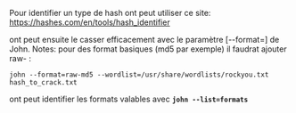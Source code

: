 Pour identifier un type de hash ont peut utiliser ce site: https://hashes.com/en/tools/hash_identifier

ont peut ensuite le casser efficacement avec le paramètre [--format=] de John.
Notes: pour des format basiques (md5 par exemple) il faudrat ajouter raw- :
```shell
john --format=raw-md5 --wordlist=/usr/share/wordlists/rockyou.txt hash_to_crack.txt
```

ont peut identifier les formats valables avec **`john --list=formats`**
